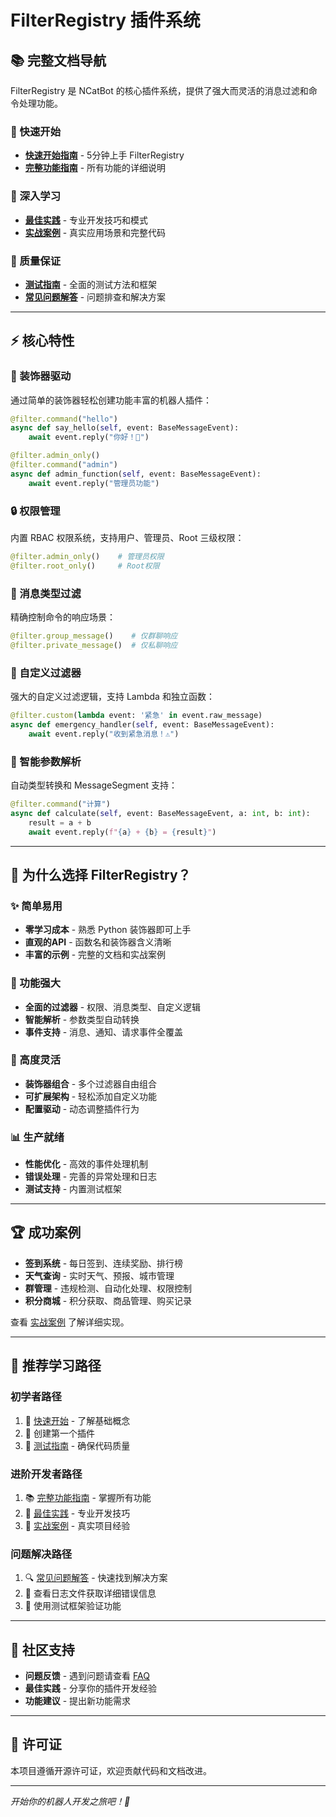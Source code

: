 # FilterRegistry 插件系统

## 📚 完整文档导航

FilterRegistry 是 NCatBot 的核心插件系统，提供了强大而灵活的消息过滤和命令处理功能。

### 🚀 快速开始
- **[快速开始指南](./FilterRegistry-快速开始.md)** - 5分钟上手 FilterRegistry
- **[完整功能指南](./FilterRegistry-完整指南.md)** - 所有功能的详细说明

### 🎯 深入学习
- **[最佳实践](./FilterRegistry-最佳实践.md)** - 专业开发技巧和模式
- **[实战案例](./FilterRegistry-实战案例.md)** - 真实应用场景和完整代码

### 🧪 质量保证
- **[测试指南](./FilterRegistry-测试指南.md)** - 全面的测试方法和框架
- **[常见问题解答](./FilterRegistry-FAQ.md)** - 问题排查和解决方案

---

## ⚡ 核心特性

### 🎯 装饰器驱动
通过简单的装饰器轻松创建功能丰富的机器人插件：

```python
@filter.command("hello")
async def say_hello(self, event: BaseMessageEvent):
    await event.reply("你好！🤖")

@filter.admin_only()
@filter.command("admin")
async def admin_function(self, event: BaseMessageEvent):
    await event.reply("管理员功能")
```

### 🔒 权限管理
内置 RBAC 权限系统，支持用户、管理员、Root 三级权限：

```python
@filter.admin_only()    # 管理员权限
@filter.root_only()     # Root权限
```

### 📱 消息类型过滤
精确控制命令的响应场景：

```python
@filter.group_message()    # 仅群聊响应
@filter.private_message()  # 仅私聊响应
```

### 🎨 自定义过滤器
强大的自定义过滤逻辑，支持 Lambda 和独立函数：

```python
@filter.custom(lambda event: '紧急' in event.raw_message)
async def emergency_handler(self, event: BaseMessageEvent):
    await event.reply("收到紧急消息！⚠️")
```

### 📝 智能参数解析
自动类型转换和 MessageSegment 支持：

```python
@filter.command("计算")
async def calculate(self, event: BaseMessageEvent, a: int, b: int):
    result = a + b
    await event.reply(f"{a} + {b} = {result}")
```

---

## 🌟 为什么选择 FilterRegistry？

### ✨ 简单易用
- **零学习成本** - 熟悉 Python 装饰器即可上手
- **直观的API** - 函数名和装饰器含义清晰
- **丰富的示例** - 完整的文档和实战案例

### 🚀 功能强大
- **全面的过滤器** - 权限、消息类型、自定义逻辑
- **智能解析** - 参数类型自动转换
- **事件支持** - 消息、通知、请求事件全覆盖

### 🔧 高度灵活
- **装饰器组合** - 多个过滤器自由组合
- **可扩展架构** - 轻松添加自定义功能
- **配置驱动** - 动态调整插件行为

### 📊 生产就绪
- **性能优化** - 高效的事件处理机制
- **错误处理** - 完善的异常处理和日志
- **测试支持** - 内置测试框架

---

## 🏆 成功案例

- **签到系统** - 每日签到、连续奖励、排行榜
- **天气查询** - 实时天气、预报、城市管理
- **群管理** - 违规检测、自动化处理、权限控制
- **积分商城** - 积分获取、商品管理、购买记录

查看 [实战案例](./FilterRegistry-实战案例.md) 了解详细实现。

---

## 📖 推荐学习路径

### 初学者路径
1. 📖 [快速开始](./FilterRegistry-快速开始.md) - 了解基础概念
2. 🎯 创建第一个插件
3. 🧪 [测试指南](./FilterRegistry-测试指南.md) - 确保代码质量

### 进阶开发者路径
1. 📚 [完整功能指南](./FilterRegistry-完整指南.md) - 掌握所有功能
2. 🎨 [最佳实践](./FilterRegistry-最佳实践.md) - 专业开发技巧
3. 💼 [实战案例](./FilterRegistry-实战案例.md) - 真实项目经验

### 问题解决路径
1. 🔍 [常见问题解答](./FilterRegistry-FAQ.md) - 快速找到解决方案
2. 📝 查看日志文件获取详细错误信息
3. 🧪 使用测试框架验证功能

---

## 🤝 社区支持

- **问题反馈** - 遇到问题请查看 [FAQ](./FilterRegistry-FAQ.md)
- **最佳实践** - 分享你的插件开发经验
- **功能建议** - 提出新功能需求

---

## 📄 许可证

本项目遵循开源许可证，欢迎贡献代码和文档改进。

---

*开始你的机器人开发之旅吧！🎉*
